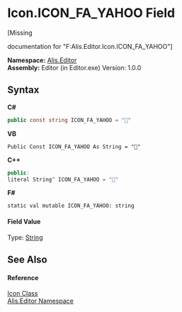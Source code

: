 # Icon.ICON_FA_YAHOO Field
 

\[Missing <summary> documentation for "F:Alis.Editor.Icon.ICON_FA_YAHOO"\]

**Namespace:**&nbsp;<a href="b150ade4-39de-a232-5f06-d3cdc1b2c538">Alis.Editor</a><br />**Assembly:**&nbsp;Editor (in Editor.exe) Version: 1.0.0

## Syntax

**C#**<br />
``` C#
public const string ICON_FA_YAHOO = ""
```

**VB**<br />
``` VB
Public Const ICON_FA_YAHOO As String = ""
```

**C++**<br />
``` C++
public:
literal String^ ICON_FA_YAHOO = ""
```

**F#**<br />
``` F#
static val mutable ICON_FA_YAHOO: string
```


#### Field Value
Type: <a href="https://docs.microsoft.com/dotnet/api/system.string" target="_blank">String</a>

## See Also


#### Reference
<a href="cc0f883c-67f8-f772-c6d7-a60b129f22a7">Icon Class</a><br /><a href="b150ade4-39de-a232-5f06-d3cdc1b2c538">Alis.Editor Namespace</a><br />